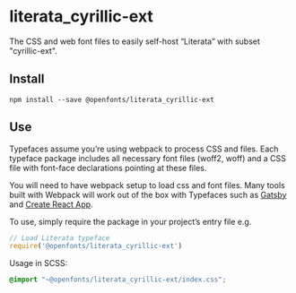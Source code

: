 
# literata_cyrillic-ext

The CSS and web font files to easily self-host “Literata” with subset "cyrillic-ext".

## Install

`npm install --save @openfonts/literata_cyrillic-ext`

## Use

Typefaces assume you’re using webpack to process CSS and files. Each typeface
package includes all necessary font files (woff2, woff) and a CSS file with
font-face declarations pointing at these files.

You will need to have webpack setup to load css and font files. Many tools built
with Webpack will work out of the box with Typefaces such as [Gatsby](https://github.com/gatsbyjs/gatsby)
and [Create React App](https://github.com/facebookincubator/create-react-app).

To use, simply require the package in your project’s entry file e.g.

```javascript
// Load Literata typeface
require('@openfonts/literata_cyrillic-ext')
```

Usage in SCSS:
```scss
@import "~@openfonts/literata_cyrillic-ext/index.css";
```
